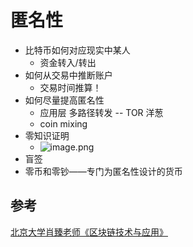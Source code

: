 # 匿名性

- 比特币如何对应现实中某人
  - 资金转入/转出
- 如何从交易中推断账户
  - 交易时间推算！
- 如何尽量提高匿名性
  - 应用层 多路径转发 -- TOR 洋葱
  - coin mixing
- 零知识证明
  - ![image.png](./img/DfQlwsxN1xYOno5E/1718517674483-5414bcfb-084f-4ad2-960f-c665546e7d61-131063.png)
- 盲签
- 零币和零钞——专门为匿名性设计的货币

## 参考

[北京大学肖臻老师《区块链技术与应用》](https://www.bilibili.com/video/av37065233/?p=11)
